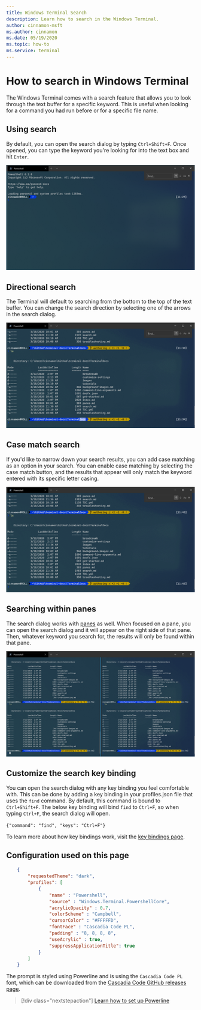 ```yaml
---
title: Windows Terminal Search
description: Learn how to search in the Windows Terminal.
author: cinnamon-msft
ms.author: cinnamon
ms.date: 05/19/2020
ms.topic: how-to
ms.service: terminal
---
```


# How to search in Windows Terminal

The Windows Terminal comes with a search feature that allows you to look through the text buffer for a specific keyword. This is useful when looking for a command you had run before or for a specific file name.

## Using search

By default, you can open the search dialog by typing `Ctrl+Shift+F`. Once opened, you can type the keyword you're looking for into the text box and hit `Enter`.

![Windows Terminal search screenshot](./images/search.png)

## Directional search

The Terminal will default to searching from the bottom to the top of the text buffer. You can change the search direction by selecting one of the arrows in the search dialog.

![Windows Terminal directional search screenshot](./images/search-direction.gif)

## Case match search

If you'd like to narrow down your search results, you can add case matching as an option in your search. You can enable case matching by selecting the case match button, and the results that appear will only match the keyword entered with its specific letter casing.

![Windows Terminal case matching search screenshot](./images/search-case-match.gif)

## Searching within panes

The search dialog works with [panes](./panes.md) as well. When focused on a pane, you can open the search dialog and it will appear on the right side of that pane. Then, whatever keyword you search for, the results will only be found within that pane.

![Windows Terminal panes search screenshot](./images/search-panes.gif)

## Customize the search key binding

You can open the search dialog with any key binding you feel comfortable with. This can be done by adding a key binding in your profiles.json file that uses the `find` command. By default, this command is bound to `Ctrl+Shift+F`. The below key binding will bind `find` to `Ctrl+F`, so when typing `Ctrl+F`, the search dialog will open.

`{"command": "find", "keys": "Ctrl+F"}`

To learn more about how key bindings work, visit the [key bindings page](./customize-settings/key-bindings.md).

## Configuration used on this page


```json
    {
        "requestedTheme": "dark",
        "profiles": [
            {
                "name" : "Powershell",
                "source" : "Windows.Terminal.PowershellCore",
                "acrylicOpacity" : 0.7,
                "colorScheme" : "Campbell",
                "cursorColor" : "#FFFFFD",
                "fontFace" : "Cascadia Code PL",
                "padding" : "8, 8, 8, 8",
                "useAcrylic" : true,
                "suppressApplicationTitle": true
            }
        ]
    }
```

The prompt is styled using Powerline and is using the `Cascadia Code PL` font, which can be downloaded from the [Cascadia Code GitHub releases page](https://github.com/microsoft/cascadia-code/releases).

> [!div class="nextstepaction"]
> [Learn how to set up Powerline](./tutorials/powerline-setup.md)
